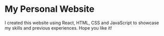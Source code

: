 # My Personal Website 

I created this website using React, HTML, CSS and JavaScript to showcase my skills and previous experiences. Hope you like it!

